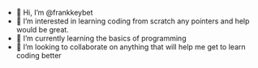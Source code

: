 - 👋 Hi, I’m @frankkeybet
- 👀 I’m interested in learning coding from scratch any pointers and help would be great.
- 🌱 I’m currently learning the basics of programming
- 💞️ I’m looking to collaborate on anything that will help me get to learn coding better

<!---
frankkeybet/frankkeybet is a ✨ special ✨ repository because its `README.md` (this file) appears on your GitHub profile.
You can click the Preview link to take a look at your changes.
--->
